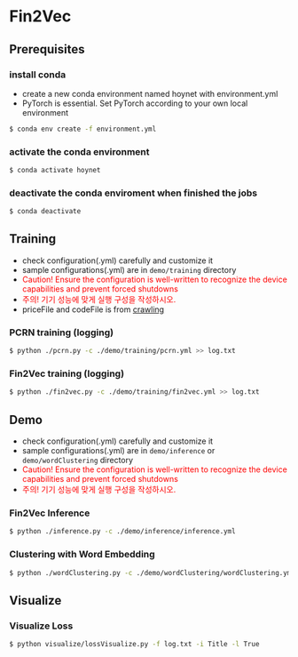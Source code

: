 # Fin2Vec
## Prerequisites
### install conda
* create a new conda environment named hoynet with environment.yml
* PyTorch is essential. Set PyTorch according to your own local environment
```bash
$ conda env create -f environment.yml
```
### activate the conda environment
```bash
$ conda activate hoynet
```
### deactivate the conda enviroment when finished the jobs
```bash
$ conda deactivate
```
## Training
* check configuration(.yml) carefully and customize it
* sample configurations(.yml) are in `demo/training` directory
* <span style="color: red;">Caution! Ensure the configuration is well-written to recognize the device capabilities and prevent forced shutdowns </span>
* <span style="color: red;">주의! 기기 성능에 맞게 실행 구성을 작성하시오. </span>
* priceFile and codeFile is from [crawling](https://github.com/HOYNET/crawling)
### PCRN training (logging)
  ```bash
  $ python ./pcrn.py -c ./demo/training/pcrn.yml >> log.txt
  ```
### Fin2Vec training (logging)
  ```bash
  $ python ./fin2vec.py -c ./demo/training/fin2vec.yml >> log.txt
  ```

## Demo
* check configuration(.yml) carefully and customize it
* sample configurations(.yml) are in `demo/inference` or `demo/wordClustering` directory
* <span style="color: red;">Caution! Ensure the configuration is well-written to recognize the device capabilities and prevent forced shutdowns </span>
* <span style="color: red;">주의! 기기 성능에 맞게 실행 구성을 작성하시오. </span>
### Fin2Vec Inference
  ```bash
  $ python ./inference.py -c ./demo/inference/inference.yml
  ```
### Clustering with Word Embedding
  ```bash
  $ python ./wordClustering.py -c ./demo/wordClustering/wordClustering.yml
  ```

## Visualize

### Visualize Loss
  ```bash
  $ python visualize/lossVisualize.py -f log.txt -i Title -l True
  ```
